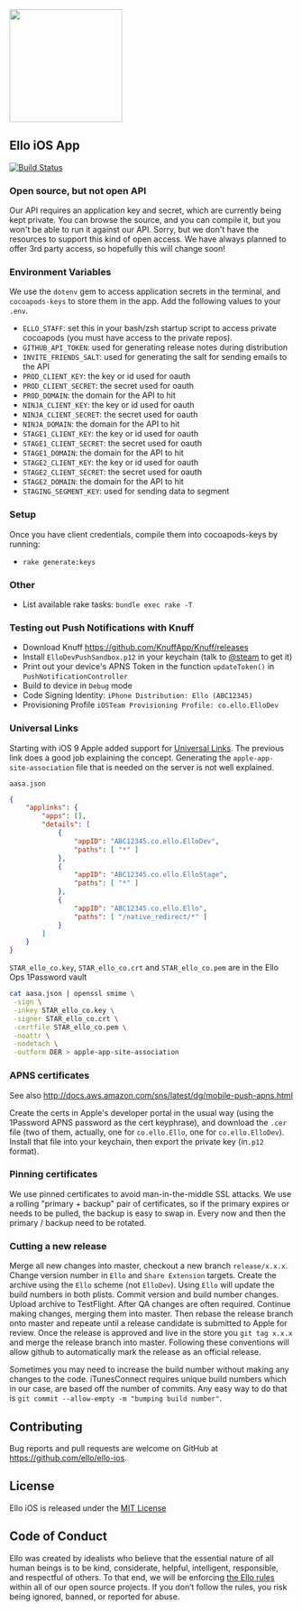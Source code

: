 <img src="http://d324imu86q1bqn.cloudfront.net/uploads/user/avatar/641/large_Ello.1000x1000.png" width="200px" height="200px" />

## Ello iOS App

[![Build Status](https://travis-ci.org/ello/ello-ios.svg?branch=master)](https://travis-ci.org/ello/ello-ios)

### Open source, but not open API

Our API requires an application key and secret, which are currently being kept private.  You can browse the source, and
you can compile it, but you won't be able to run it against our API.  Sorry, but we don't have the resources to support
this kind of open access.  We have always planned to offer 3rd party access, so hopefully this will change soon!


### Environment Variables

We use the `dotenv` gem to access application secrets in the terminal, and `cocoapods-keys` to store them in the app.
Add the following values to your `.env`.

- `ELLO_STAFF`: set this in your bash/zsh startup script to access private cocoapods (you must have access to the private repos).
- `GITHUB_API_TOKEN`: used for generating release notes during distribution
- `INVITE_FRIENDS_SALT`: used for generating the salt for sending emails to the API
- `PROD_CLIENT_KEY`: the key or id used for oauth
- `PROD_CLIENT_SECRET`: the secret used for oauth
- `PROD_DOMAIN`: the domain for the API to hit
- `NINJA_CLIENT_KEY`: the key or id used for oauth
- `NINJA_CLIENT_SECRET`: the secret used for oauth
- `NINJA_DOMAIN`: the domain for the API to hit
- `STAGE1_CLIENT_KEY`: the key or id used for oauth
- `STAGE1_CLIENT_SECRET`: the secret used for oauth
- `STAGE1_DOMAIN`: the domain for the API to hit
- `STAGE2_CLIENT_KEY`: the key or id used for oauth
- `STAGE2_CLIENT_SECRET`: the secret used for oauth
- `STAGE2_DOMAIN`: the domain for the API to hit
- `STAGING_SEGMENT_KEY`: used for sending data to segment

### Setup

Once you have client credentials, compile them into cocoapods-keys by running:

- `rake generate:keys`


### Other

- List available rake tasks: `bundle exec rake -T`


### Testing out Push Notifications with Knuff

- Download Knuff https://github.com/KnuffApp/Knuff/releases
- Install `ElloDevPushSandbox.p12` in your keychain (talk to [@steam](https://github.com/steam) to get it)
- Print out your device's APNS Token in the function `updateToken()` in `PushNotificationController`
- Build to device in `Debug` mode
- Code Signing Identity: `iPhone Distribution: Ello (ABC12345)`
- Provisioning Profile `iOSTeam Provisioning Profile: co.ello.ElloDev`


### Universal Links

Starting with iOS 9 Apple added support for [Universal Links](https://developer.apple.com/library/prerelease/ios/documentation/General/Conceptual/AppSearch/UniversalLinks.html). The previous link does a good job explaining the concept. Generating the `apple-app-site-association` file that is needed on the server is not well explained.

`aasa.json`

```json
{
    "applinks": {
        "apps": [],
        "details": [
            {
                "appID": "ABC12345.co.ello.ElloDev",
                "paths": [ "*" ]
            },
            {
                "appID": "ABC12345.co.ello.ElloStage",
                "paths": [ "*" ]
            },
            {
                "appID": "ABC12345.co.ello.Ello",
                "paths": [ "/native_redirect/*" ]
            }
        ]
    }
}
```

`STAR_ello_co.key`, `STAR_ello_co.crt` and `STAR_ello_co.pem` are in the Ello Ops 1Password vault

```bash
cat aasa.json | openssl smime \
 -sign \
 -inkey STAR_ello_co.key \
 -signer STAR_ello_co.crt \
 -certfile STAR_ello_co.pem \
 -noattr \
 -nodetach \
 -outform DER > apple-app-site-association
```

### APNS certificates

See also <http://docs.aws.amazon.com/sns/latest/dg/mobile-push-apns.html>

Create the certs in Apple's developer portal in the usual way (using the
1Password APNS password as the cert keyphrase), and download the `.cer` file
(two of them, actually, one for `co.ello.Ello`, one for `co.ello.ElloDev`).
Install that file into your keychain, then export the private key (in`.p12`
format).


### Pinning certificates
We use pinned certificates to avoid man-in-the-middle SSL attacks.  We use a rolling "primary + backup" pair of certificates, so if the primary expires or needs to be pulled, the backup is easy to swap in.  Every now and then the primary / backup need to be rotated.

### Cutting a new release
Merge all new changes into master, checkout a new branch `release/x.x.x`. Change version number in `Ello` and `Share Extension` targets. Create the archive using the `Ello` scheme (not `ElloDev`). Using `Ello` will update the build numbers in both plists. Commit version and build number changes. Upload archive to TestFlight. After QA changes are often required. Continue making changes, merging them into master. Then rebase the release branch onto master and repeate until a release candidate is submitted to Apple for review. Once the release is approved and live in the store you `git tag x.x.x` and merge the release branch into master. Following these conventions will allow github to automatically mark the release as an official release.

Sometimes you may need to increase the build number without making any changes to the code. iTunesConnect requires unique build numbers which in our case, are based off the number of commits. Any easy way to do that is `git commit --allow-empty -m "bumping build number"`.

## Contributing
Bug reports and pull requests are welcome on GitHub at https://github.com/ello/ello-ios.

## License
Ello iOS is released under the [MIT License](/LICENSE.txt)

## Code of Conduct
Ello was created by idealists who believe that the essential nature of all human beings is to be kind, considerate, helpful, intelligent, responsible, and respectful of others. To that end, we will be enforcing [the Ello rules](https://ello.co/wtf/policies/rules/) within all of our open source projects. If you don’t follow the rules, you risk being ignored, banned, or reported for abuse.
